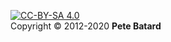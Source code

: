 [![CC-BY-SA 4.0](https://cdn.rawgit.com/wiki/pbatard/rufus/images/cc-by-sa.svg)](https://creativecommons.org/licenses/by-sa/4.0/)<br/>Copyright © 2012-2020 __Pete Batard__